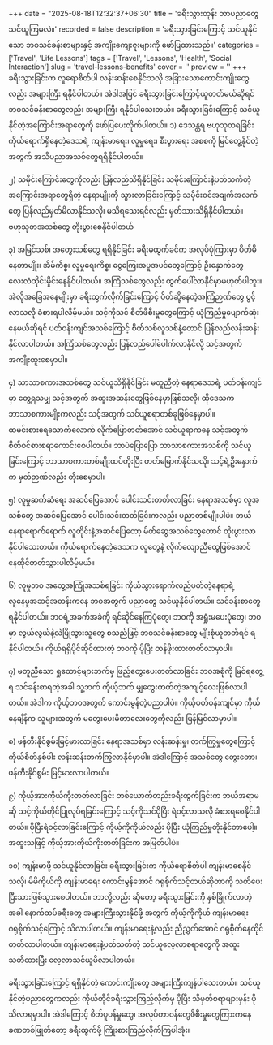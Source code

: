 +++
date = "2025-08-18T12:32:37+06:30"
title = 'ခရီးသွားတုန်း ဘာပညာတွေ သင်ယူကြမလဲ။'
recorded = false
description = 'ခရီးသွားခြင်းကြောင့် သင်ယူနိုင်သော ဘဝသင်ခန်းစာများနှင့် အကျိုးကျေးဇူးများကို ဖော်ပြထားသည်။'
categories = ['Travel', 'Life Lessons']
tags = ['Travel', 'Lessons', 'Health', 'Social Interaction']
slug = 'travel-lessons-benefits'
cover = ''
preview = ''
+++
ခရီးသွားခြင်းက လူရောစိတ်ပါ လန်းဆန်းစေနိုင်သလို အခြားသောကောင်းကျိုးတွေလည်း အများကြီး ရနိုင်ပါတယ်။ အဲဒါအပြင် ခရီးသွားခြင်းကြောင့်ယူတတ်မယ်ဆိုရင် ဘဝသင်ခန်းစာတွေလည်း အများကြီး ရနိုင်ပါသေးတယ်။ ခရီးသွားခြင်းကြောင့် သင်ယူနိုင်တဲ့အကြောင်းအရာတွေကို ဖော်ပြပေးလိုက်ပါတယ်။
၁) ဒေသန္တရ ဗဟုသုတရခြင်း
ကိုယ်ရောက်ရှိနေတဲ့ဒေသရဲ့ ကျန်းမာရေး၊ လူမှုရေး၊ စီးပွားရေး အစစကို မြင်တွေ့နိုင်တဲ့အတွက် အသိပညာအသစ်တွေရရှိနိုင်ပါတယ်။

၂) သမိုင်းကြောင်းတွေကိုလည်း ပြန်လည်သိရှိနိုင်ခြင်း
သမိုင်းကြောင်းနဲ့ပတ်သက်တဲ့အကြောင်းအရာတွေရှိတဲ့ နေရာမျိုးကို သွားလာခြင်းကြောင့် သမိုင်းဝင်အချက်အလက်တွေ ပြန်လည်မှတ်မိလာနိုင်သလို၊ မသိရသေးရင်လည်း မှတ်သားသိရှိနိုင်ပါတယ်။ ဗဟုသုတအသစ်တွေ တိုးပွားစေနိုင်ပါတယ်

၃) အမြင်သစ်၊ အတွေးသစ်တွေ ရရှိနိုင်ခြင်း
ခရီးမထွက်ခင်က အလုပ်ပုံကြားမှာ ပိတ်မိနေတာမျိုး၊ အိမ်ကိစ္စ၊ လူမှုရေးကိစ္စ၊ ငွေကြေးအပူအပင်တွေကြောင့် ဦးနှောက်တွေ လေးလံထိုင်းမှိုင်းနေနိုင်ပါတယ်။ အကြံသစ်တွေလည်း ထွက်ပေါ်လာနိုင်မှာမဟုတ်ပါဘူး။ အဲလိုအခြေအနေမျိုးမှာ ခရီးထွက်လိုက်ခြင်းကြောင့် ပိတ်ဆို့နေတဲ့အကြံဉာဏ်တွေ ပွင့်လာသလို ခံစားရပါလိမ့်မယ်။ သင့်ကိုသင် စိတ်ဖိစီးမှုတွေကြောင့် ယုံကြည်မှုပျောက်ဆုံးနေမယ်ဆိုရင် ပတ်ဝန်းကျင်အသစ်ကြောင့် စိတ်သစ်လူသစ်နဲ့တောင် ပြန်လည်လန်းဆန်းနိုင်လာပါတယ်။ အကြံသစ်တွေလည်း ပြန်လည်ပေါ်ပေါက်လာနိုင်လို့ သင့်အတွက် အကျိုးထူးစေမှာပါ။

၄) သာသာစကားအသစ်တွေ သင်ယူသိရှိနိုင်ခြင်း
မတူညီတဲ့ နေရာဒေသရဲ့ ပတ်ဝန်းကျင်မှာ တွေ့ရသမျှ သင့်အတွက် အထူးအဆန်းတွေဖြစ်နေမှာဖြစ်သလို၊ ထိုဒေသက ဘာသာစကားမျိုးကလည်း သင့်အတွက် သင်ယူစရာတစ်ခုဖြစ်နေမှာပါ။ ထမင်းစားရေသောက်လောက် လိုက်ပြောတတ်အောင် သင်ယူရာကနေ သင့်အတွက် စိတ်ဝင်စားစရာကောင်းစေပါတယ်။ ဘာပဲပြောပြော ဘာသာစကားအသစ်ကို သင်ယူခြင်းကြောင့် ဘာသာစကားတစ်မျိုးထပ်တိုးပြီး တတ်မြောက်နိုင်သလို၊ သင့်ရဲ့ဦးနှောက်က မှတ်ဉာဏ်လည်း တိုးစေမှာပါ။

၅) လူမှုဆက်ဆံရေး အဆင်ပြေအောင် ပေါင်းသင်းတတ်လာခြင်း
နေရာအသစ်မှာ လူအသစ်တွေ အဆင်ပြေအောင် ပေါင်းသင်းတတ်ခြင်းကလည်း ပညာတစ်မျိုးပါပဲ။ ဘယ်နေရာရောက်ရောက် လူတိုင်းနဲ့အဆင်ပြေတော့ မိတ်ဆွေအသစ်တွေတောင် တိုးပွားလာနိုင်ပါသေးတယ်။ ကိုယ်ရောက်နေတဲ့ဒေသက လူတွေနဲ့ လိုက်လျောညီထွေဖြစ်အောင် နေထိုင်တတ်သွားပါလိမ့်မယ်။

၆) လူမှုဘ၀ အတွေ့အကြုံအသစ်ရခြင်း
ကိုယ်သွားရောက်လည်ပတ်တဲ့နေရာရဲ့ လူနေမှုအဆင့်အတန်းကနေ ဘဝအတွက် ပညာတွေ သင်ယူနိုင်ပါတယ်။ သင်ခန်းစာတွေ ရနိုင်ပါတယ်။ ဘဝရဲ့အခက်အခဲကို ရင်ဆိုင်နေကြပုံတွေ၊ ဘဝကို အရှုံးမပေးပုံတွေ၊ ဘဝမှာ လွယ်လွယ်နဲ့လဲပြိုသွားသူတွေ စသည်ဖြင့် ဘဝသင်ခန်းစာတွေ မျိုးစုံယူတတ်ရင် ရနိုင်ပါတယ်။ ကိုယ်ရရှိပိုင်ဆိုင်ထားတဲ့ ဘဝကို ပိုပြီး တန်ဖိုးထားတတ်လာမှာပါ။

၇) မတူညီသော ရှုထောင့်များဘက်မှ ဖြည့်တွေးပေးတတ်လာခြင်း
ဘဝအစုံကို မြင်ရတွေ့ရ သင်ခန်းစာရတဲ့အခါ သူ့ဘက် ကိုယ့်ဘက် မျှတွေးတတ်တဲ့အကျင့်လေးဖြစ်လာပါတယ်။ အဲဒါက ကိုယ့်ဘဝအတွက် ကောင်းမွန်တဲ့ပညာပါပဲ။ ကိုယ့်ပတ်ဝန်းကျင်မှာ ကိုယ်နေချိန်က သူများအတွက် မတွေးပေးမိတာလေးတွေကိုလည်း ပြန်မြင်လာမှာပါ။

၈) ဖန်တီးနိုင်စွမ်းမြင့်မားလာခြင်း
နေရာအသစ်မှာ လန်းဆန်းမှု၊ တက်ကြွမှုတွေကြောင့် ကိုယ်စိတ်နှစ်ပါး လန်းဆန်းတက်ကြွလာနိုင်မှာပါ။ အဲဒါကြောင့် အသစ်တွေ တွေးတော၊ ဖန်တီးနိုင်စွမ်း မြင့်မားလာပါတယ်။

၉) ကိုယ့်အားကိုယ်ကိုးတတ်လာခြင်း
တစ်ယောက်တည်းခရီးထွက်ခြင်းက ဘယ်အရာမဆို သင့်ကိုယ်တိုင်ပြုလုပ်ရခြင်းကြောင့် သင့်ကိုသင်ပိုပြီး ရဲဝင့်လာသလို ခံစားရစေနိုင်ပါတယ်။ ပိုပြီးရဲဝင့်လာခြင်းကြောင့် ကိုယ့်ကိုကိုယ်လည်း ပိုပြီး ယုံကြည်မှုတိုးနိုင်တာပေါ့။ အထူးသဖြင့် ကိုယ့်အားကိုယ်ကိုးတတ်ခြင်းက အမြတ်ပါပဲ။

၁၀) ကျန်းမာဖို့ သင်ယူနိုင်လာခြင်း
ခရီးသွားခြင်းက ကိုယ်ရောစိတ်ပါ ကျန်းမာစေနိုင်သလို၊ မိမိကိုယ်ကို ကျန်းမာရေး ကောင်းမွန်အောင် ဂရုစိုက်သင့်တယ်ဆိုတာကို သတိပေးပြီးသားဖြစ်သွားစေပါတယ်။ ဘာလို့လည်း ဆိုတော့ ခရီးသွားခြင်းကို နှစ်ခြိုက်လာတဲ့အခါ နောက်ထပ်ခရီးတွေ အများကြီးသွားနိုင်ဖို့ အတွက် ကိုယ့်ကိုကိုယ် ကျန်းမာရေးဂရုစိုက်သင့်ကြောင့် သိလာပါတယ်။ ကျန်းမာရေးနဲ့လည်း ညီညွှတ်အောင် ဂရုစိုက်နေထိုင်တတ်လာပါတယ်။ ကျန်းမာရေးနဲ့ပတ်သတ်တဲ့ သင်ယူလေ့လာစရာတွေကို အထူးသတိထားပြီး လေ့လာသင်ယူမိလာပါတယ်။

ခရီးသွားခြင်းကြောင့် ရရှိနိုင်တဲ့ ကောင်းကျိုးတွေ အများကြီးကျန်ပါသေးတယ်။ သင်ယူနိုင်တဲ့ပညာတွေကလည်း ကိုယ်တိုင်ခရီးသွားကြည့်လိုက်မှ ပိုပြီး သိမှတ်စရာများမှန်း ပိုသိလာရမှာပါ။ အဲဒါကြောင့် စိတ်ပူပန်မှုတွေ၊ အလုပ်တာဝန်တွေဖိစီးမှုတွေကြားကနေ ခဏတစ်ဖြုတ်တော့ ခရီးထွက်ဖို့ ကြိုးစားကြည့်လိုက်ကြပါအုံး။
